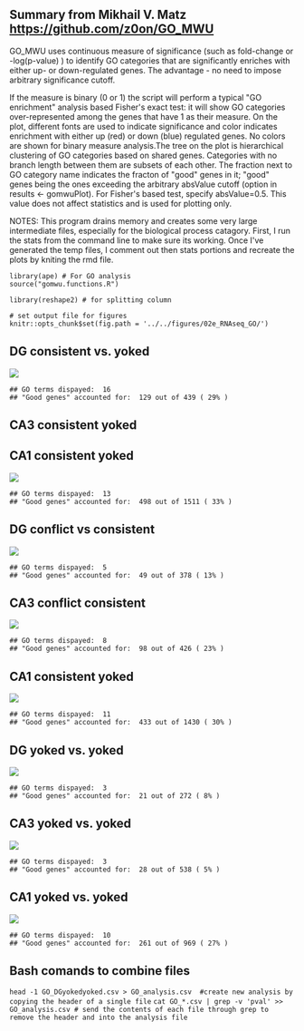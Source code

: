 Summary from Mikhail V. Matz <https://github.com/z0on/GO_MWU>
-------------------------------------------------------------

GO\_MWU uses continuous measure of significance (such as fold-change or
-log(p-value) ) to identify GO categories that are significantly
enriches with either up- or down-regulated genes. The advantage - no
need to impose arbitrary significance cutoff.

If the measure is binary (0 or 1) the script will perform a typical "GO
enrichment" analysis based Fisher's exact test: it will show GO
categories over-represented among the genes that have 1 as their
measure. On the plot, different fonts are used to indicate significance
and color indicates enrichment with either up (red) or down (blue)
regulated genes. No colors are shown for binary measure analysis.The
tree on the plot is hierarchical clustering of GO categories based on
shared genes. Categories with no branch length between them are subsets
of each other. The fraction next to GO category name indicates the
fracton of "good" genes in it; "good" genes being the ones exceeding the
arbitrary absValue cutoff (option in results &lt;- gomwuPlot). For
Fisher's based test, specify absValue=0.5. This value does not affect
statistics and is used for plotting only.

NOTES: This program drains memory and creates some very large
intermediate files, especially for the biological process catagory.
First, I run the stats from the command line to make sure its working.
Once I've generated the temp files, I comment out then stats portions
and recreate the plots by kniting the rmd file.

    library(ape) # For GO analysis
    source("gomwu.functions.R")

    library(reshape2) # for splitting column

    # set output file for figures 
    knitr::opts_chunk$set(fig.path = '../../figures/02e_RNAseq_GO/')

DG consistent vs. yoked
-----------------------

![](../../figures/02e_RNAseq_GO/DGconsistentyoked-1.png)

    ## GO terms dispayed:  16 
    ## "Good genes" accounted for:  129 out of 439 ( 29% )

CA3 consistent yoked
--------------------

CA1 consistent yoked
--------------------

![](../../figures/02e_RNAseq_GO/CA1consistentyoked-1.png)

    ## GO terms dispayed:  13 
    ## "Good genes" accounted for:  498 out of 1511 ( 33% )

DG conflict vs consistent
-------------------------

![](../../figures/02e_RNAseq_GO/DGconflictconsistent-1.png)

    ## GO terms dispayed:  5 
    ## "Good genes" accounted for:  49 out of 378 ( 13% )

CA3 conflict consistent
-----------------------

![](../../figures/02e_RNAseq_GO/CA3conflictconsistent-1.png)

    ## GO terms dispayed:  8 
    ## "Good genes" accounted for:  98 out of 426 ( 23% )

CA1 consistent yoked
--------------------

![](../../figures/02e_RNAseq_GO/CA1conflictconsistent-1.png)

    ## GO terms dispayed:  11 
    ## "Good genes" accounted for:  433 out of 1430 ( 30% )

DG yoked vs. yoked
------------------

![](../../figures/02e_RNAseq_GO/DGyokedyoked-1.png)

    ## GO terms dispayed:  3 
    ## "Good genes" accounted for:  21 out of 272 ( 8% )

CA3 yoked vs. yoked
-------------------

![](../../figures/02e_RNAseq_GO/CA3yokedyoked-1.png)

    ## GO terms dispayed:  3 
    ## "Good genes" accounted for:  28 out of 538 ( 5% )

CA1 yoked vs. yoked
-------------------

![](../../figures/02e_RNAseq_GO/CA1yokedyoked-1.png)

    ## GO terms dispayed:  10 
    ## "Good genes" accounted for:  261 out of 969 ( 27% )

Bash comands to combine files
-----------------------------

`head -1 GO_DGyokedyoked.csv > GO_analysis.csv  #create new analysis by copying the header of a single file`
`cat GO_*.csv | grep -v 'pval' >> GO_analysis.csv # send the contents of each file through grep to remove the header and into the analysis file`
